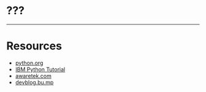 # ???

---

# Resources

* <a href="http://www.python.org/doc/">python.org</a>
* <a href="http://www.ibm.com/developerworks/opensource/library/os-python8/?ca=dgr-l...">IBM Python Tutorial</a>
* <a href="http://www.awaretek.com/tutorials.html">awaretek.com</a>
* <a href="http://devblog.bu.mp/generators-and-back-again">devblog.bu.mp</a>
